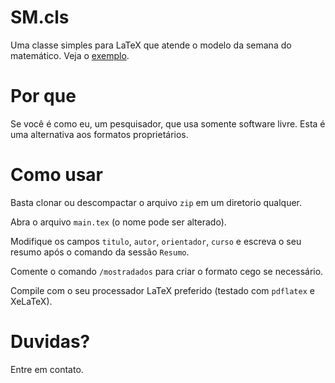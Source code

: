 # SM.cls

Uma classe simples para LaTeX que atende o modelo da semana do matemático. Veja o [exemplo](main.pdf).

# Por que

Se você é como eu, um pesquisador, que usa somente software livre. Esta é uma alternativa aos formatos proprietários.

# Como usar

Basta clonar ou descompactar o arquivo `zip` em um diretorio qualquer.

Abra o arquivo `main.tex` (o nome pode ser alterado).

Modifique os campos `titulo`, `autor`, `orientador`, `curso` e  escreva o seu resumo após o comando da sessão `Resumo`.

Comente o comando `/mostradados` para criar o formato cego se necessário.

Compile com o seu processador LaTeX preferido (testado com `pdflatex` e XeLaTeX).

# Duvidas?

Entre em contato.
